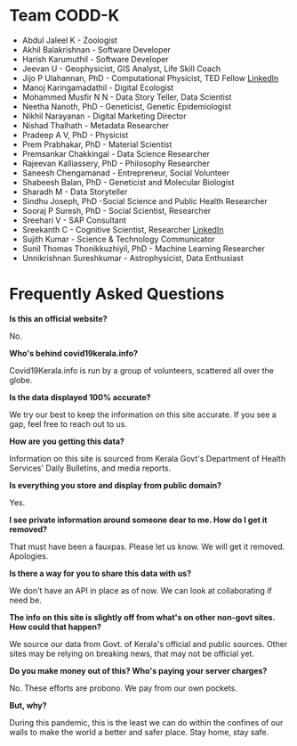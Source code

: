 # Team CODD-K

 * Abdul Jaleel K - Zoologist
 * Akhil Balakrishnan - Software Developer
 * Harish Karumuthil - Software Developer
 * Jeevan U - Geophysicist, GIS Analyst, Life Skill Coach 
 * Jijo P Ulahannan, PhD - Computational Physicist, TED Fellow
   [LinkedIn](https://www.linkedin.com/in/jijopu)
 * Manoj Karingamadathil  - Digital Ecologist
 * Mohammed Musfir N N  - Data Story Teller, Data Scientist
 * Neetha Nanoth, PhD - Geneticist, Genetic Epidemiologist
 * Nikhil Narayanan  - Digital Marketing Director
 * Nishad Thalhath - Metadata Researcher
 * Pradeep A V, PhD - Physicist
 * Prem Prabhakar, PhD  - Material Scientist
 * Premsankar Chakkingal - Data Science Researcher
 * Rajeevan Kalliassery, PhD - Philosophy Researcher
 * Saneesh Chengamanad - Entrepreneur, Social Volunteer
 * Shabeesh Balan, PhD - Geneticist and Molecular Biologist
 * Sharadh M  - Data Storyteller
 * Sindhu Joseph, PhD -Social Science and Public Health Researcher
 * Sooraj P Suresh, PhD - Social Scientist, Researcher
 * Sreehari V - SAP Consultant
 * Sreekanth C - Cognitive Scientist, Researcher [LinkedIn](https://www.linkedin.com/in/sreekanth-c-5b0488142)
 * Sujith Kumar - Science & Technology Communicator
 * Sunil Thomas Thonikkuzhiyil, PhD - Machine Learning Researcher
 * Unnikrishnan Sureshkumar  - Astrophysicist, Data Enthusiast


# Frequently Asked Questions

**Is this an official website?**

No.

**Who's behind covid19kerala.info?**

Covid19Kerala.info is run by a group of volunteers, scattered all over the globe.

**Is the data displayed 100% accurate?**

We try our best to keep the information on this site accurate. If you see a gap, feel free to reach out to us. 

**How are you getting this data?**

Information on this site is sourced from Kerala Govt's Department of Health Services' Daily Bulletins, and media reports.

**Is everything you store and display from public domain?**

Yes.

**I see private information around someone dear to me. How do I get it removed?**

That must have been a fauxpas. Please let us know. We will get it removed. Apologies.

**Is there a way for you to share this data with us?**

We don't have an API in place as of now. We can look at collaborating if need be.

**The info on this site is slightly off from what's on other non-govt sites. How could that happen?**

We source our data from Govt. of Kerala's official and public sources. Other sites may be relying on breaking news, that may not be official yet.

**Do you make money out of this? Who's paying your server charges?**

No. These efforts are probono. We pay from our own pockets.

**But, why?**

During this pandemic, this is the least we can do within the confines of our walls to make the world a better and safer place. Stay home, stay safe.

